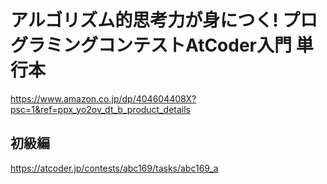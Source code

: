 # アルゴリズム的思考力が身につく! プログラミングコンテストAtCoder入門 単行本
https://www.amazon.co.jp/dp/404604408X?psc=1&ref=ppx_yo2ov_dt_b_product_details

## 初級編

https://atcoder.jp/contests/abc169/tasks/abc169_a
